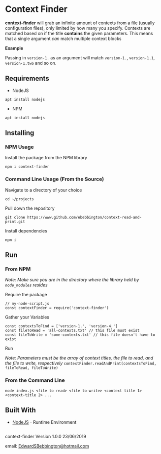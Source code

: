 # Context Finder
**context-finder** will grab an infinite amount of contexts from a file (usually configuration files), only limited by how many you specify. Contexts are matched based on if the title **contains** the given parameters. This means that a single argument *can* match multiple context blocks

**Example**

Passing in `version-1.` as an argument will match `version-1.`, `version-1.1`, `version-1.two` and so on.

## Requirements

* NodeJS

`apt install nodejs`

* NPM

`apt install nodejs`

## Installing

### NPM Usage

Install the package from the NPM library

`npm i context-finder`

### Command Line Usage (From the Source)

Navigate to a directory of your choice

`cd ~/projects`

Pull down the repository
	
`git clone https://www.github.com/ebebbington/context-read-and-print.git`
	
Install dependencies

`npm i`

## Run

### From NPM

*Note: Make sure you are in the directory where the library held by `node_modules` resides*

Require the package

```
// my-node-script.js
const contextFinder = require('context-finder')
```

Gather your Variables

```
const contextsToFind = ['version-1.', 'version-4.']
const fileToRead = 'all-contexts.txt' // this file must exist
const fileToWrite = 'some-contexts.txt' // this file doesn't have to exist
```

Run

*Note: Parameters must be the array of context titles, the file to read, and the file to write, respectively*
`contextFinder.readAndPrint(contextsToFind, fileToRead, fileToWrite)`

### From the Command Line

`node index.js <file to read> <file to write> <context title 1> <context-title 2> ...`

## Built With
* [NodeJS](https://www.nodejs.org) - Runtime Environment

##
context-finder Version 1.0.0 23/06/2019

email: EdwardSBebbington@hotmail.com
